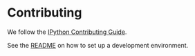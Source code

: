 # Contributing

We follow the [IPython Contributing Guide](https://github.com/ipython/ipython/blob/master/CONTRIBUTING.md).

See the [README](https://github.com/jupyter/jupyter_core/blob/master/README.md) on how to set up a development environment.
